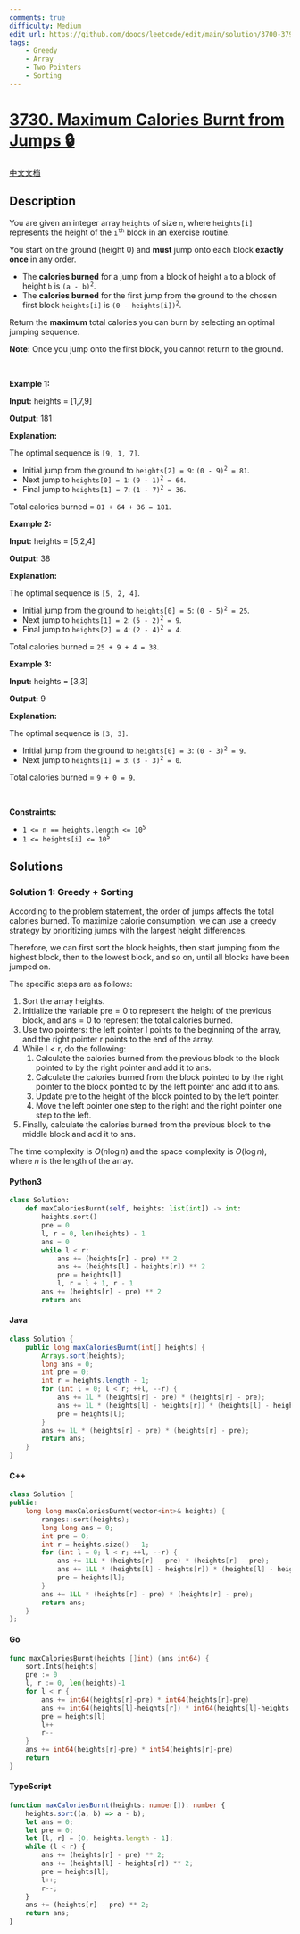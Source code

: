```yaml
---
comments: true
difficulty: Medium
edit_url: https://github.com/doocs/leetcode/edit/main/solution/3700-3799/3730.Maximum%20Calories%20Burnt%20from%20Jumps/README_EN.md
tags:
    - Greedy
    - Array
    - Two Pointers
    - Sorting
---
```


<!-- problem:start -->

# [3730. Maximum Calories Burnt from Jumps 🔒](https://leetcode.com/problems/maximum-calories-burnt-from-jumps)

[中文文档](/solution/3700-3799/3730.Maximum%20Calories%20Burnt%20from%20Jumps/README.md)

## Description

<!-- description:start -->

<p>You are given an integer array <code>heights</code> of size <code>n</code>, where <code>heights[i]</code> represents the height of the <code>i<sup>th</sup></code> block in an exercise routine.</p>

<p>You start on the ground (height 0) and <strong>must</strong> jump onto each block <strong>exactly once</strong> in any order.</p>

<ul>
	<li>The <strong>calories burned</strong> for a jump from a block of height <code>a</code> to a block of height <code>b</code> is <code>(a - b)<sup>2</sup></code>.</li>
	<li>The <strong>calories burned</strong> for the first jump from the ground to the chosen first block <code>heights[i]</code> is <code>(0 - heights[i])<sup>2</sup></code>.</li>
</ul>

<p>Return the <strong>maximum</strong> total calories you can burn by selecting an optimal jumping sequence.</p>

<p><strong>Note:</strong> Once you jump onto the first block, you cannot return to the ground.</p>

<p>&nbsp;</p>
<p><strong class="example">Example 1:</strong></p>

<div class="example-block">
<p><strong>Input:</strong> <span class="example-io">heights = [1,7,9]</span></p>

<p><strong>Output:</strong> <span class="example-io">181</span></p>

<p><strong>Explanation:</strong>​​​​​​​</p>

<p>The optimal sequence is <code>[9, 1, 7]</code>.</p>

<ul>
	<li>Initial jump from the ground to <code>heights[2] = 9</code>: <code>(0 - 9)<sup>2</sup> = 81</code>.</li>
	<li>Next jump to <code>heights[0] = 1</code>: <code>(9 - 1)<sup>2</sup> = 64</code>.</li>
	<li>Final jump to <code>heights[1] = 7</code>: <code>(1 - 7)<sup>2</sup> = 36</code>.</li>
</ul>

<p>Total calories burned = <code>81 + 64 + 36 = 181</code>.</p>
</div>

<p><strong class="example">Example 2:</strong></p>

<div class="example-block">
<p><strong>Input:</strong> <span class="example-io">heights = [5,2,4]</span></p>

<p><strong>Output:</strong> <span class="example-io">38</span></p>

<p><strong>Explanation:</strong></p>

<p>The optimal sequence is <code>[5, 2, 4]</code>.</p>

<ul>
	<li>Initial jump from the ground to <code>heights[0] = 5</code>: <code>(0 - 5)<sup>2</sup> = 25</code>.</li>
	<li>Next jump to <code>heights[1] = 2</code>: <code>(5 - 2)<sup>2</sup> = 9</code>.</li>
	<li>Final jump to <code>heights[2] = 4</code>: <code>(2 - 4)<sup>2</sup> = 4</code>.</li>
</ul>

<p>Total calories burned = <code>25 + 9 + 4 = 38</code>.</p>
</div>

<p><strong class="example">Example 3:</strong></p>

<div class="example-block">
<p><strong>Input:</strong> <span class="example-io">heights = [3,3]</span></p>

<p><strong>Output:</strong> <span class="example-io">9</span></p>

<p><strong>Explanation:</strong></p>

<p>The optimal sequence is <code>[3, 3]</code>.</p>

<ul>
	<li>Initial jump from the ground to <code>heights[0] = 3</code>: <code>(0 - 3)<sup>2</sup> = 9</code>.</li>
	<li>Next jump to <code>heights[1] = 3</code>: <code>(3 - 3)<sup>2</sup> = 0</code>.</li>
</ul>

<p>Total calories burned = <code>9 + 0 = 9</code>.</p>
</div>

<p>&nbsp;</p>
<p><strong>Constraints:</strong></p>

<ul>
	<li><code>1 &lt;= n == heights.length &lt;= 10<sup>5</sup></code></li>
	<li><code>1 &lt;= heights[i] &lt;= 10<sup>5</sup></code></li>
</ul>

<!-- description:end -->

## Solutions

<!-- solution:start -->

### Solution 1: Greedy + Sorting

According to the problem statement, the order of jumps affects the total calories burned. To maximize calorie consumption, we can use a greedy strategy by prioritizing jumps with the largest height differences.

Therefore, we can first sort the block heights, then start jumping from the highest block, then to the lowest block, and so on, until all blocks have been jumped on.

The specific steps are as follows:

1. Sort the array $\text{heights}$.
1. Initialize the variable $\text{pre} = 0$ to represent the height of the previous block, and $\text{ans} = 0$ to represent the total calories burned.
1. Use two pointers: the left pointer $\text{l}$ points to the beginning of the array, and the right pointer $\text{r}$ points to the end of the array.
1. While $\text{l} < \text{r}$, do the following:
    1. Calculate the calories burned from the previous block to the block pointed to by the right pointer and add it to $\text{ans}$.
    1. Calculate the calories burned from the block pointed to by the right pointer to the block pointed to by the left pointer and add it to $\text{ans}$.
    1. Update $\text{pre}$ to the height of the block pointed to by the left pointer.
    1. Move the left pointer one step to the right and the right pointer one step to the left.
1. Finally, calculate the calories burned from the previous block to the middle block and add it to $\text{ans}$.

The time complexity is $O(n \log n)$ and the space complexity is $O(\log n)$, where $n$ is the length of the array.

<!-- tabs:start -->

#### Python3

```python
class Solution:
    def maxCaloriesBurnt(self, heights: list[int]) -> int:
        heights.sort()
        pre = 0
        l, r = 0, len(heights) - 1
        ans = 0
        while l < r:
            ans += (heights[r] - pre) ** 2
            ans += (heights[l] - heights[r]) ** 2
            pre = heights[l]
            l, r = l + 1, r - 1
        ans += (heights[r] - pre) ** 2
        return ans
```

#### Java

```java
class Solution {
    public long maxCaloriesBurnt(int[] heights) {
        Arrays.sort(heights);
        long ans = 0;
        int pre = 0;
        int r = heights.length - 1;
        for (int l = 0; l < r; ++l, --r) {
            ans += 1L * (heights[r] - pre) * (heights[r] - pre);
            ans += 1L * (heights[l] - heights[r]) * (heights[l] - heights[r]);
            pre = heights[l];
        }
        ans += 1L * (heights[r] - pre) * (heights[r] - pre);
        return ans;
    }
}
```

#### C++

```cpp
class Solution {
public:
    long long maxCaloriesBurnt(vector<int>& heights) {
        ranges::sort(heights);
        long long ans = 0;
        int pre = 0;
        int r = heights.size() - 1;
        for (int l = 0; l < r; ++l, --r) {
            ans += 1LL * (heights[r] - pre) * (heights[r] - pre);
            ans += 1LL * (heights[l] - heights[r]) * (heights[l] - heights[r]);
            pre = heights[l];
        }
        ans += 1LL * (heights[r] - pre) * (heights[r] - pre);
        return ans;
    }
};
```

#### Go

```go
func maxCaloriesBurnt(heights []int) (ans int64) {
	sort.Ints(heights)
	pre := 0
	l, r := 0, len(heights)-1
	for l < r {
		ans += int64(heights[r]-pre) * int64(heights[r]-pre)
		ans += int64(heights[l]-heights[r]) * int64(heights[l]-heights[r])
		pre = heights[l]
		l++
		r--
	}
	ans += int64(heights[r]-pre) * int64(heights[r]-pre)
	return
}
```

#### TypeScript

```ts
function maxCaloriesBurnt(heights: number[]): number {
    heights.sort((a, b) => a - b);
    let ans = 0;
    let pre = 0;
    let [l, r] = [0, heights.length - 1];
    while (l < r) {
        ans += (heights[r] - pre) ** 2;
        ans += (heights[l] - heights[r]) ** 2;
        pre = heights[l];
        l++;
        r--;
    }
    ans += (heights[r] - pre) ** 2;
    return ans;
}
```

<!-- tabs:end -->

<!-- solution:end -->

<!-- problem:end -->
